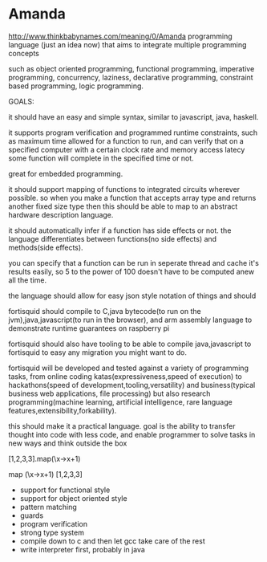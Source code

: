 # Amanda

http://www.thinkbabynames.com/meaning/0/Amanda
 programming language (just an idea now) that aims to integrate multiple programming concepts

such as object oriented programming, functional programming, imperative programming,
concurrency, laziness, declarative programming, constraint based programming,
logic programming.

GOALS:

it should have an easy and simple syntax, similar to javascript, java, haskell.

it supports program verification
and programmed runtime constraints,
such as maximum time allowed for a function to run,
and can verify that on a specified computer 
with a certain clock rate and memory access latecy
some function will complete in the specified time or not.

great for embedded programming.

it should support mapping of functions to integrated circuits wherever possible.
so when you make a function that accepts array type and returns another fixed size type
then this should be able to map to an abstract hardware description language.

it should automatically infer if a function has side effects or not.
the language differentiates between functions(no side effects) and 
methods(side effects). 

you can specify that a function can be run in seperate thread and cache it's 
results easily, so 5 to the power of 100 doesn't have to be computed anew all the time.

the language should allow for easy json style notation of things
and should 


fortisquid should compile to C,java bytecode(to run on the jvm),java,javascript(to run in the browser),
and arm assembly language to demonstrate runtime guarantees on raspberry pi

fortisquid should also have tooling to be able to compile java,javascript to fortisquid
to easy any migration you might want to do.

fortisquid will be developed and tested against a variety of programming tasks,
from online coding katas(expressiveness,speed of execution) to hackathons(speed of development,tooling,versatility)
and business(typical business web applications, file processing) but also research programming(machine learning, artificial intelligence, rare language features,extensibility,forkability).

this should make it a practical language. goal is the ability to transfer thought into code with less code,
and enable programmer to solve tasks in new ways and think outside the box


[1,2,3,3].map(\x->x+1)

map (\x->x+1) [1,2,3,3]

- support for functional style
- support for object oriented style
- pattern matching
- guards 
- program verification
- strong type system
- compile down to c and then let gcc take care of the rest
- write interpreter first, probably in java

